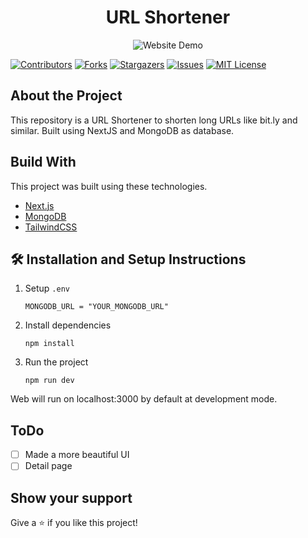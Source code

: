 
<div align="center">
  <h1>URL Shortener</h1>

  <img src="https://i.ibb.co/F63BFJB/download.png" alt="Website Demo" />
</div>

[![Contributors][contributors-shield]][contributors-url]
[![Forks][forks-shield]][forks-url]
[![Stargazers][stars-shield]][stars-url]
[![Issues][issues-shield]][issues-url]
[![MIT License][license-shield]][license-url]

## About the Project
This repository is a URL Shortener to shorten long URLs like bit.ly and similar. Built using NextJS and MongoDB as database.

## Build With
This project was built using these technologies.
- [Next.js](https://nextjs.org/)
- [MongoDB](https://mongodb.com)
- [TailwindCSS](https://tailwindcss.com)

## 🛠 Installation and Setup Instructions
1. Setup `.env`
    ```
    MONGODB_URL = "YOUR_MONGODB_URL"
    ```
2. Install dependencies
	```
	npm install
	```
3. Run the project 
	```
	npm run dev
	```
Web will run on localhost:3000 by default at development mode.

## ToDo
- [ ] Made a more beautiful UI
- [ ] Detail page

## Show your support
Give a ⭐ if you like this project!

<!-- MARKDOWN LINKS & IMAGES -->
<!-- https://www.markdownguide.org/basic-syntax/#reference-style-links -->
[contributors-shield]: https://img.shields.io/github/contributors/gbagush/URLShortener.svg?style=for-the-badge
[contributors-url]: https://github.com/gbagush/URLShortener/graphs/contributors
[forks-shield]: https://img.shields.io/github/forks/gbagush/URLShortener.svg?style=for-the-badge
[forks-url]: https://github.com/gbagush/URLShortener/network/members
[stars-shield]: https://img.shields.io/github/stars/gbagush/URLShortener.svg?style=for-the-badge
[stars-url]: https://github.com/gbagush/URLShortener/stargazers
[issues-shield]: https://img.shields.io/github/issues/gbagush/URLShortener.svg?style=for-the-badge
[issues-url]: https://github.com/gbagush/URLShortener/issues
[license-shield]: https://img.shields.io/github/license/gbagush/URLShortener.svg?style=for-the-badge
[license-url]: https://github.com/gbagush/URLShortener/blob/master/LICENSE